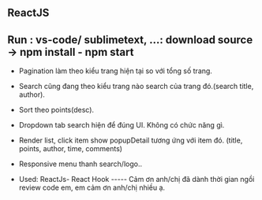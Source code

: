 ## ReactJS

## Run : vs-code/ sublimetext, ...: download source -> npm install - npm start

- Pagination làm theo kiểu trang hiện tại so với tổng số trang.
- Search cũng đang theo kiểu trang nào search của trang đó.(search title, author).
- Sort theo points(desc).
- Dropdown tab search hiện để đúng UI. Không có chức năng gì.
- Render list, click item show popupDetail tương ứng với item đó. (title, points, author, time, comments)
- Responsive menu thanh search/logo..

- Used: ReactJs- React Hook
  ----- Cảm ơn anh/chị đã dành thời gian ngồi review code em, em cảm ơn anh/chị nhiều ạ.
